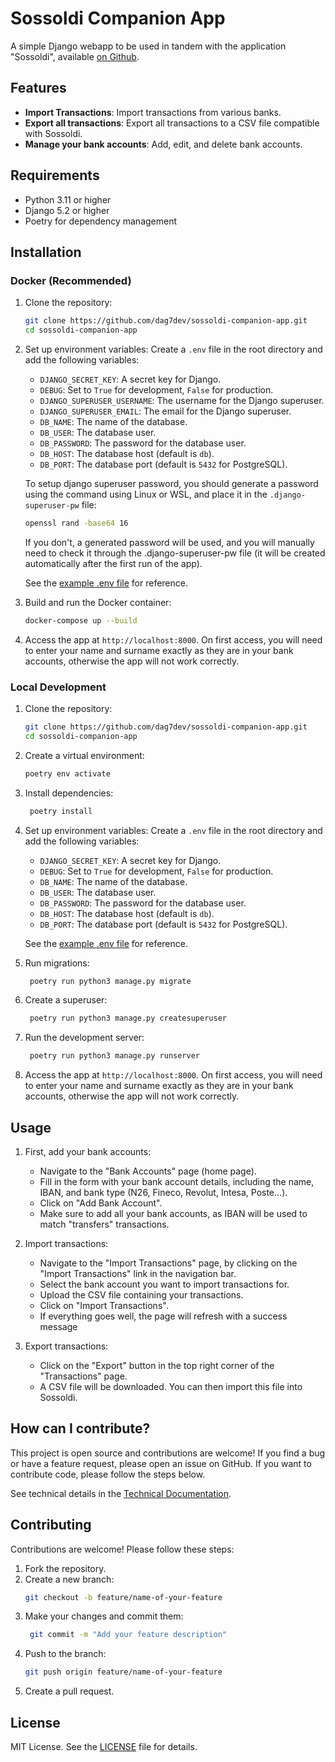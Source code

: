 # Sossoldi Companion App

A simple Django webapp to be used in tandem with the application "Sossoldi", available [on Github](https://github.com/RIP-Comm/sossoldi).

## Features
- **Import Transactions**: Import transactions from various banks.
- **Export all transactions**: Export all transactions to a CSV file compatible with Sossoldi.
- **Manage your bank accounts**: Add, edit, and delete bank accounts.

## Requirements
- Python 3.11 or higher
- Django 5.2 or higher
- Poetry for dependency management

## Installation
### Docker (Recommended)
1. Clone the repository:
   ```bash
   git clone https://github.com/dag7dev/sossoldi-companion-app.git
   cd sossoldi-companion-app
    ```
2. Set up environment variables:
    Create a `.env` file in the root directory and add the following variables:
    - `DJANGO_SECRET_KEY`: A secret key for Django.
    - `DEBUG`: Set to `True` for development, `False` for production.
    - `DJANGO_SUPERUSER_USERNAME`: The username for the Django superuser.
    - `DJANGO_SUPERUSER_EMAIL`: The email for the Django superuser.
    - `DB_NAME`: The name of the database.
    - `DB_USER`: The database user.
    - `DB_PASSWORD`: The password for the database user.
    - `DB_HOST`: The database host (default is `db`).
    - `DB_PORT`: The database port (default is `5432` for PostgreSQL).

    To setup django superuser password, you should generate a password using the command using Linux or WSL, and place it in the `.django-superuser-pw` file:
    ```bash
    openssl rand -base64 16
    ```

    If you don't, a generated password will be used, and you will manually need to check it through the .django-superuser-pw file (it will be created automatically after the first run of the app).

    See the [example .env file](.env.example) for reference.

3. Build and run the Docker container:
   ```bash
   docker-compose up --build
   ```

4. Access the app at `http://localhost:8000`. On first access, you will need to enter your name and surname exactly as they are in your bank accounts, otherwise the app will not work correctly.

### Local Development
1. Clone the repository:
   ```bash
   git clone https://github.com/dag7dev/sossoldi-companion-app.git
   cd sossoldi-companion-app
   ```

2. Create a virtual environment:
   ```bash
   poetry env activate
   ```

3. Install dependencies:
   ```bash
    poetry install
    ```
2. Set up environment variables:
    Create a `.env` file in the root directory and add the following variables:
    - `DJANGO_SECRET_KEY`: A secret key for Django.
    - `DEBUG`: Set to `True` for development, `False` for production.
    - `DB_NAME`: The name of the database.
    - `DB_USER`: The database user.
    - `DB_PASSWORD`: The password for the database user.
    - `DB_HOST`: The database host (default is `db`).
    - `DB_PORT`: The database port (default is `5432` for PostgreSQL).

    See the [example .env file](.env.example) for reference.

5. Run migrations:
   ```bash
    poetry run python3 manage.py migrate
    ```
6. Create a superuser:
   ```bash
    poetry run python3 manage.py createsuperuser
    ```

7. Run the development server:
   ```bash
    poetry run python3 manage.py runserver
    ```
    
8. Access the app at `http://localhost:8000`. On first access, you will need to enter your name and surname exactly as they are in your bank accounts, otherwise the app will not work correctly.

## Usage
1. First, add your bank accounts:
   - Navigate to the "Bank Accounts" page (home page).
   - Fill in the form with your bank account details, including the name, IBAN, and bank type (N26, Fineco, Revolut, Intesa, Poste...).
   - Click on "Add Bank Account".
   - Make sure to add all your bank accounts, as IBAN will be used to match "transfers" transactions.

2. Import transactions:
    - Navigate to the "Import Transactions" page, by clicking on the "Import Transactions" link in the navigation bar.
    - Select the bank account you want to import transactions for.
    - Upload the CSV file containing your transactions.
    - Click on "Import Transactions".
    - If everything goes well, the page will refresh with a success message

3. Export transactions:
    - Click on the "Export" button in the top right corner of the "Transactions" page. 
    - A CSV file will be downloaded. You can then import this file into Sossoldi.


## How can I contribute?
This project is open source and contributions are welcome! If you find a bug or have a feature request, please open an issue on GitHub. If you want to contribute code, please follow the steps below.

See technical details in the [Technical Documentation](TECHNICAL.md).

## Contributing
Contributions are welcome! Please follow these steps:
1. Fork the repository.
2. Create a new branch:
   ```bash
   git checkout -b feature/name-of-your-feature
   ```
3. Make your changes and commit them:
   ```bash
    git commit -m "Add your feature description"
    ```
4. Push to the branch:
    ```bash
    git push origin feature/name-of-your-feature
    ```
5. Create a pull request.

## License
MIT License. See the [LICENSE](LICENSE) file for details.